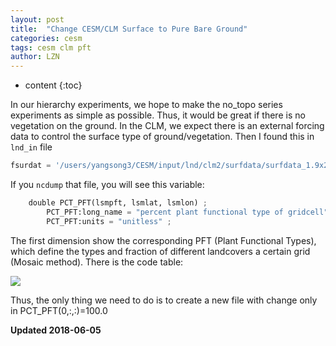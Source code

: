 ```yaml
---
layout: post
title:  "Change CESM/CLM Surface to Pure Bare Ground"
categories: cesm
tags: cesm clm pft
author: LZN
---
```


* content
{:toc}

In our hierarchy experiments, we hope to make the no_topo series experiments as simple as possible. Thus, it would be great if there is no vegetation on the ground. 
In the CLM, we expect there is an external forcing data to control the surface type of ground/vegetation. Then I found this in `lnd_in` file

``` python
fsurdat = '/users/yangsong3/CESM/input/lnd/clm2/surfdata/surfdata_1.9x2.5_simyr2000_c091005.nc'
```

If you `ncdump` that file, you will see this variable:

``` python
	double PCT_PFT(lsmpft, lsmlat, lsmlon) ;
		PCT_PFT:long_name = "percent plant functional type of gridcell" ;
		PCT_PFT:units = "unitless" ;
```

The first dimension show the corresponding PFT (Plant Functional Types), which define the types and fraction of different landcovers a certain grid (Mosaic method). There is the code table:

![](https://ws1.sinaimg.cn/large/73ebdc71ly1fs0m9y9g3oj20kb0ie0ve.jpg)

Thus, the only thing we need to do is to create a new file with change only in PCT_PFT(0,:,:)=100.0

**Updated 2018-06-05**

